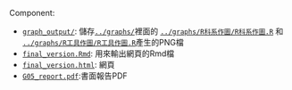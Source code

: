 Component:

- [`graph_output/`](graph_output/): 儲存[`../graphs/`](../graphs/)裡面的 [`../graphs/R科系作圖/R科系作圖.R`](../graphs/R科系作圖/R科系作圖.R) 和 [`../graphs/R工具作圖/R工具作圖.R`](../graphs/R工具作圖/R工具作圖.R)產生的PNG檔
- [`final_version.Rmd`](final_version.Rmd): 用來輸出網頁的Rmd檔
- [`final_version.html`](final_version.html): 網頁
- [`G05_report.pdf`](G05_report.pdf):書面報告PDF
